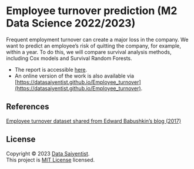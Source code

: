 # Employee turnover prediction (M2 Data Science 2022/2023)

Frequent employment turnover can create a major loss in the company. We want to predict an employee’s risk of quitting the company, for example, within a year. To do this, we will compare survival analysis methods, including Cox models and Survival Random Forests.

- The report is accessible [here](https://github.com/DataSaiyentist/Employee_turnover/blob/main/report.pdf).
- An online version of the work is also available via [https://datasaiyentist.github.io/Employee_turnover](https://datasaiyentist.github.io/Employee_turnover).

## References

[Employee turnover dataset shared from Edward Babushkin’s blog (2017)](https://edwvb.blogspot.com/2017/10/employee-turnover-how-to-predict-individual-risks-of-quitting.html)

## License

Copyright © 2023 [Data Saiyentist](https://github.com/DataSaiyentist). <br />
This project is [MIT License](https://github.com/DataSaiyentist/Employee_turnover/blob/main/LICENSE) licensed.
